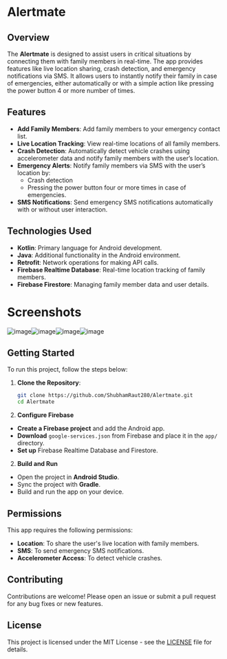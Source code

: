 # Alertmate

## Overview
The **Alertmate** is designed to assist users in critical situations by connecting them with family members in real-time. The app provides features like live location sharing, crash detection, and emergency notifications via SMS. It allows users to instantly notify their family in case of emergencies, either automatically or with a simple action like pressing the power button 4 or more number of times.

## Features
- **Add Family Members**: Add family members to your emergency contact list.
- **Live Location Tracking**: View real-time locations of all family members.
- **Crash Detection**: Automatically detect vehicle crashes using accelerometer data and notify family members with the user’s location.
- **Emergency Alerts**: Notify family members via SMS with the user’s location by:
  - Crash detection
  - Pressing the power button four or more times in case of emergencies.
- **SMS Notifications**: Send emergency SMS notifications automatically with or without user interaction.

## Technologies Used
- **Kotlin**: Primary language for Android development.
- **Java**: Additional functionality in the Android environment.
- **Retrofit**: Network operations for making API calls.
- **Firebase Realtime Database**: Real-time location tracking of family members.
- **Firebase Firestore**: Managing family member data and user details.

# Screenshots 




![image](https://github.com/user-attachments/assets/a4a192d8-c75d-4256-96c9-ca27f67ca132)![image](https://github.com/user-attachments/assets/f6446d47-0428-4ad0-be30-342f829a9b5a)![image](https://github.com/user-attachments/assets/13938e1e-d533-4b31-a1dc-39cd4175bf66)![image](https://github.com/user-attachments/assets/a0d51476-67a0-4609-bc1c-dabc8c4e1387)





## Getting Started
To run this project, follow the steps below:

1. **Clone the Repository**:
   ```bash
   git clone https://github.com/ShubhamRaut280/Alertmate.git
   cd Alertmate
2.  **Configure Firebase**

 - **Create a Firebase project** and add the Android app.
 -  **Download** `google-services.json` from Firebase and place it in the `app/` directory.
 -  **Set up** Firebase Realtime Database and Firestore.

2.  **Build and Run**

  - Open the project in **Android Studio**.
  - Sync the project with **Gradle**.
  - Build and run the app on your device.

## Permissions
This app requires the following permissions:
- **Location**: To share the user's live location with family members.
- **SMS**: To send emergency SMS notifications.
- **Accelerometer Access**: To detect vehicle crashes.


## Contributing
Contributions are welcome! Please open an issue or submit a pull request for any bug fixes or new features.

## License
This project is licensed under the MIT License - see the [LICENSE](LICENSE) file for details.
   
   
